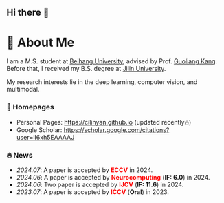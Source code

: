 ## Hi there 👋

# 👋 About Me

I am a M.S. student at [Beihang University](https://www.buaa.edu.cn/), advised by Prof. [Guoliang Kang](https://scholar.google.com/citations?user=P24HCsgAAAAJ). Before that, I received my B.S. degree at [Jilin University](https://jlu.edu.cn/).

My research interests lie in the deep learning, computer vision, and multimodal.

### 📎 Homepages

- Personal Pages: https://cilinyan.github.io (updated recently🔥)
- Google Scholar: https://scholar.google.com/citations?user=lI6xh5EAAAAJ

### 🔥 News
- *2024.07*: A paper is accepted by **<font color="red">ECCV</font>** in 2024.
- *2024.06*: A paper is accepted by **<font color="red">Neurocomputing</font>** (**IF: 6.0**) in 2024.
- *2024.06*: Two paper is accepted by **<font color="red">IJCV</font>** (**IF: 11.6**) in 2024.
- *2023.07*: A paper is accepted by **<font color="red">ICCV</font>** (**Oral**) in 2023.

